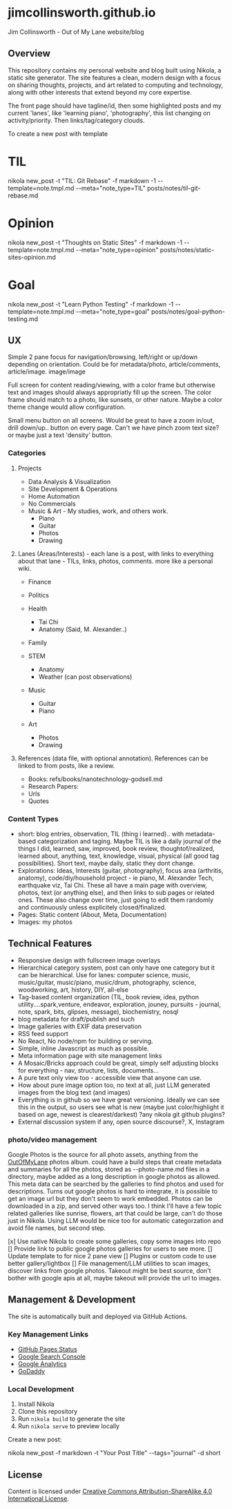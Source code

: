 # jimcollinsworth.github.io
Jim Collinsworth - Out of My Lane website/blog

## Overview
This repository contains my personal website and blog built using Nikola, a static site generator. The site features a clean, modern design with a focus on sharing thoughts, projects, and art related to computing and technology, along with other interests that extend beyond my core expertise.

The front page should have tagline/id, then some highlighted posts and my current 'lanes', like 'learning piano', 'photography', this list changing on activity/priority. Then links/tag/category clouds.


To create a new post with template

# TIL
nikola new_post -t "TIL: Git Rebase" -f markdown -1 --template=note.tmpl.md --meta="note_type=TIL" posts/notes/til-git-rebase.md

# Opinion
nikola new_post -t "Thoughts on Static Sites" -f markdown -1 --template=note.tmpl.md --meta="note_type=opinion" posts/notes/static-sites-opinion.md

# Goal
nikola new_post -t "Learn Python Testing" -f markdown -1 --template=note.tmpl.md --meta="note_type=goal" posts/notes/goal-python-testing.md


## UX

Simple 2 pane focus for navigation/browsing, left/right or up/down depending on orientation. Could be for metadata/photo, article/comments, article/image. image/image 

Full screen for content reading/viewing, with a color frame but otherwise text and images should always appropriatly fill up the screen. The color frame should match to a photo, like sunsets, or other nature. Maybe a color theme change would allow configuration.

Small menu button on all screens. Would be great to have a zoom in/out, drill down/up.. button on every page. Can't we have pinch zoom text size? or maybe just a text 'density' button. 

### Categories


1. Projects
    - Data Analysis & Visualization
    - Site Development & Operations
    - Home Automation
    - No Commercials
    - Music & Art - My studies, work, and others work.
        - Piano
        - Guitar
        - Photos
        - Drawing

2. Lanes (Areas/Interests) - each lane is a post, with links to everything about that lane - TILs, links, photos, comments. more like a personal wiki.
    - Finance
    - Politics
    - Health
        - Tai Chi
        - Anatomy (Said, M. Alexander..)
    - Family
    - STEM
        - Anatomy
        - Weather (can post observations)

   - Music
        - Guitar
        - Piano
    - Art 
        - Photos
        - Drawing

3. References (data file, with optional annotation). References can be linked to from posts, like a review. 
   - Books: refs/books/nanotechnology-godsell.md
   - Research Papers:
   - Urls
   - Quotes

### Content Types
- short: blog entries, observation, TIL (thing i learned).. with metadata-based categorization and taging. Maybe TIL is like a daily journal of the things I did, learned, saw, improved, book review, thoughtof/realized, learned about, anything, text, knowledge, visual, physical (all good tag possibilities). Short text, maybe daily, static they dont change.
- Explorations: Ideas, Interests (guitar, photography), focus area (arthritis, anatomy), code/diy/household project - ie piano, M. Alexander Tech, earthquake viz, Tai Chi. These all have a main page with overview, photos, text (or anything else), and then links to sub pages or related ones. These also change over time, just going to edit them randomly and continuously unless explicitely closed/finalized.
- Pages: Static content (About, Meta, Documentation)
- Images: my photos

## Technical Features
- Responsive design with fullscreen image overlays
- Hierarchical category system, post can only have one category but it can be hierarchical. Use for lanes: computer science, music, music/guitar, music/piano, music/drum, photography, science, woodworking, art, history, DIY, all-else 
- Tag-based content organization (TIL, book review, idea, python utility....spark,venture, endeavor, exploration, jouney, pursuits - journal, note, spark, bits, glipses, message), biochemistry, nosql
- blog metadata for draft/publish and such
- Image galleries with EXIF data preservation
- RSS feed support
- No React, No node/npm for building or serving. 
- Simple, inline Javascript as much as possible.
- Meta information page with site management links
- A Mosaic/Bricks approach could be great, simply self adjusting blocks for everything - nav, structure, lists, documents...
- A pure text only view too - accessible view that anyone can use.
- How about pure image option too, no text at all, just LLM generated images from the blog text (and images)
- Everything is in github so we have great versioning. Ideally we can see this in the output, so users see what is new (maybe just color/highlight it based on age, newest is clearest/darkest) ?any nikola git github plugins?
- External discussion system if any, open source discourse?, X, Instagram

### photo/video management
 Google Photos is the source for all photo assets, anything from the [OutOfMyLane](https://photos.app.goo.gl/yGTTSd3hnw1pqCPo8) photos album. could have a build steps that create metadata and summaries for all the photos, stored as --photo-name.md files in a directory, maybe added as a long description in google photos as allowed. This meta data can be searched by the galleries to find photos and used for descriptions. Turns out google photos is hard to integrate, it is possible to get an image url but they don't seem to work embedded. Photos can be downloaded in a zip, and served other ways too. I think I'll have a few topic related galleries like sunrise, flowers, art that could be large, can't do those just in Nikola. Using LLM would be nice too for automatic categorzation and avoid file names, but second step. 

 [x] Use native Nikola to create some galleries, copy some images into repo 
 [] Provide link to public google photos galleries for users to see more.
 [] Update template to for nice 2 pane view
 [] Plugins or custom code to use better gallery/lightbox
 [] File management/LLM utilities to scan images, discover links from google photos. Takeout might be best source, don't bother with google apis at all, maybe takeout will provide the url to images.

## Management & Development
The site is automatically built and deployed via GitHub Actions.

### Key Management Links
- [GitHub Pages Status](https://github.com/jimcollinsworth/jimcollinsworth.github.io/actions/workflows/pages/pages-build-deployment/badge.svg)
- [Google Search Console](https://search.google.com/search-console)
- [Google Analytics](https://analytics.google.com)
- [GoDaddy](https://godaddy.com)

### Local Development
1. Install Nikola
2. Clone this repository
3. Run `nikola build` to generate the site
4. Run `nikola serve` to preview locally



Create a new post:

nikola new_post -f markdown -t "Your Post Title" --tags="journal" -d short


## License
Content is licensed under [Creative Commons Attribution-ShareAlike 4.0 International License](https://creativecommons.org/licenses/by-sa/4.0/).